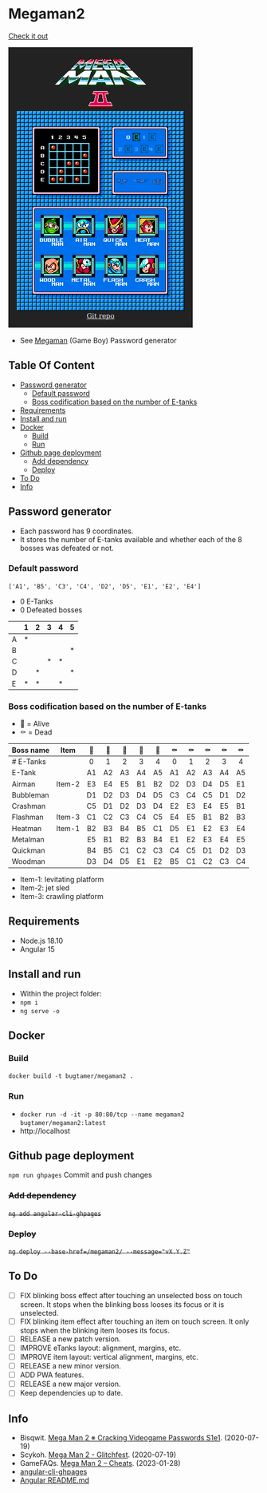 # Megaman2

[Check it out](https://bugtamer.github.io/megaman2/)

![Megaman 2 snapshot](./src/assets/img/snapshots/v0.4.0.png)

- See [Megaman](https://github.com/bugtamer/gb-megaman) (Game Boy) Password generator

## Table Of Content

- [Password generator](#password-generator)
  - [Default password](#default-password)
  - [Boss codification based on the number of E-tanks](#boss-codification-based-on-the-number-of-e-tanks)
- [Requirements](#requirements)
- [Install and run](#install-and-run)
- [Docker](#docker)
  - [Build](#build)
  - [Run](#run)
- [Github page deployment](#github-page-deployment)
  - [Add dependency](#add-dependency)
  - [Deploy](#deploy)
- [To Do](#to-do)
- [Info](#info)

## Password generator

- Each password has 9 coordinates.
- It stores the number of E-tanks available and whether each of the 8 bosses was defeated or not.

### Default password

`['A1', 'B5', 'C3', 'C4', 'D2', 'D5', 'E1', 'E2', 'E4']`

- 0 E-Tanks
- 0 Defeated bosses

|   | 1 | 2 | 3 | 4 | 5 |
| - | - | - | - | - | - |
| A | * |   |   |   |   |
| B |   |   |   |   | * |
| C |   |   | * | * |   |
| D |   | * |   |   | * |
| E | * | * |   | * |   |

### Boss codification based on the number of E-tanks

- :robot: = Alive
- :coffin: = Dead

| Boss name | Item   | :robot: | :robot: | :robot: | :robot: | :robot: | :coffin: | :coffin: | :coffin: | :coffin: | :coffin: |
| --------- | ------ |:-------:|:-------:|:-------:|:-------:|:-------:|:--------:|:--------:|:--------:|:--------:|:--------:|
| # E-Tanks |        |    0    |    1    |    2    |    3    |    4    |     0    |     1    |     2    |     3    |     4    |
| E-Tank    |        |   A1    |   A2    |   A3    |   A4    |   A5    |    A1    |    A2    |    A3    |    A4    |    A5    |
| Airman    | Item-2 |   E3    |   E4    |   E5    |   B1    |   B2    |    D2    |    D3    |    D4    |    D5    |    E1    |
| Bubbleman |        |   D1    |   D2    |   D3    |   D4    |   D5    |    C3    |    C4    |    C5    |    D1    |    D2    |
| Crashman  |        |   C5    |   D1    |   D2    |   D3    |   D4    |    E2    |    E3    |    E4    |    E5    |    B1    |
| Flashman  | Item-3 |   C1    |   C2    |   C3    |   C4    |   C5    |    E4    |    E5    |    B1    |    B2    |    B3    |
| Heatman   | Item-1 |   B2    |   B3    |   B4    |   B5    |   C1    |    D5    |    E1    |    E2    |    E3    |    E4    |
| Metalman  |        |   E5    |   B1    |   B2    |   B3    |   B4    |    E1    |    E2    |    E3    |    E4    |    E5    |
| Quickman  |        |   B4    |   B5    |   C1    |   C2    |   C3    |    C4    |    C5    |    D1    |    D2    |    D3    |
| Woodman   |        |   D3    |   D4    |   D5    |   E1    |   E2    |    B5    |    C1    |    C2    |    C3    |    C4    |

- Item-1: levitating platform
- Item-2: jet sled
- Item-3: crawling platform

## Requirements

- Node.js 18.10
- Angular 15

## Install and run

- Within the project folder:
- `npm i`
- `ng serve -o`

## Docker

### Build

`docker build -t bugtamer/megaman2 .`

### Run

- `docker run -d -it -p 80:80/tcp --name megaman2 bugtamer/megaman2:latest`
- http://localhost

## Github page deployment

`npm run ghpages`
Commit and push changes

### ~~Add dependency~~

~~`ng add angular-cli-ghpages`~~

### ~~Deploy~~

~~`ng deploy --base-href=/megaman2/ --message="vX.Y.Z"`~~

## To Do

- [ ] FIX blinking boss effect after touching an unselected boss on touch screen.
      It stops when the blinking boss looses its focus or it is unselected.
- [ ] FIX blinking item effect after touching an item on touch screen.
      It only stops when the blinking item looses its focus.
- [ ] RELEASE a new patch version.
- [ ] IMPROVE eTanks layout: alignment, margins, etc.
- [ ] IMPROVE item layout: vertical alignment, margins, etc.
- [ ] RELEASE a new minor version.
- [ ] ADD PWA features.
- [ ] RELEASE a new major version.
- [ ] Keep dependencies up to date.

## Info

- Bisqwit. [Mega Man 2 ※ Cracking Videogame Passwords S1e1](https://www.youtube.com/watch?v=0eQyYrSQPew). (2020-07-19)
- Scykoh. [Mega Man 2 - Glitchfest](https://www.youtube.com/watch?v=koTEUbNwv9w). (2020-07-19)
- GameFAQs. [Mega Man 2 – Cheats](https://gamefaqs.gamespot.com/nes/563442-mega-man-2/cheats). (2023-01-28)
- [angular-cli-ghpages](https://github.com/angular-schule/angular-cli-ghpages)
- [Angular README.md](./angular.md)
